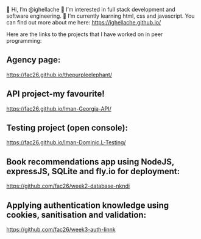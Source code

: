 👋 Hi, I’m @ighellache
👀 I’m interested in full stack development and software engineering.
🌱 I’m currently learning html, css and javascript.
You can find out more about me here: https://ighellache.github.io/

Here are the links to the projects that I have worked on in peer programming:

## Agency page:
https://fac26.github.io/thepurpleelephant/

## API project-my favourite!
https://fac26.github.io/Iman-Georgia-API/

## Testing project (open console):
https://fac26.github.io/Iman-Dominic.L-Testing/

## Book recommendations app using NodeJS, expressJS, SQLite and fly.io for deployment:
https://github.com/fac26/week2-database-nkndi

## Applying authentication knowledge using cookies, sanitisation and validation:
https://github.com/fac26/week3-auth-linnk

<!---
ighellache/ighellache is a ✨ special ✨ repository because its `README.md` (this file) appears on your GitHub profile.
You can click the Preview link to take a look at your changes.
--->
